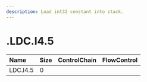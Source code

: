 ```yaml
---
description: Load int32 constant into stack.
---
```


# .LDC.I4.5

| Name | Size | ControlChain | FlowControl |
| :--- | :--- | :--- | :--- |
| LDC.I4.5 | 0 |  |  |

